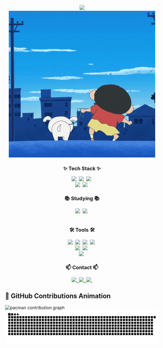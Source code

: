 <div align="center">
  <img src="https://github.com/seungjae223/seungjae223/blob/main/102_shop1_613400.gif" />
</div>
<!--타이틀 부분-->
<div align="center">
<img src="Walk.gif">

</div>

<h3 align="center">✨ Tech Stack ✨</h3>
<div align="center">
  <img src="https://img.shields.io/badge/react-20232a.svg?style=for-the-badge&logo=react&logoColor=61DAFB" />&nbsp
  <img src="https://img.shields.io/badge/javascript-F7DF1E.svg?style=for-the-badge&logo=javascript&logoColor=20232a" />&nbsp
  <img src="https://img.shields.io/badge/html5-E34F26.svg?style=for-the-badge&logo=html5&logoColor=white" />&nbsp
</div>

<div align="center">
  <img src="https://img.shields.io/badge/css3-1572B6.svg?style=for-the-badge&logo=css3&logoColor=white" />&nbsp
  <img src="https://img.shields.io/badge/my sql-3578E5?style=for-the-badge&logo=mysql&logoColor=white" />&nbsp
</div>


<h3 align="center">📚 Studying 📚</h3>
<div align="center">
  <img src="https://img.shields.io/badge/typescript-007ACC.svg?style=for-the-badge&logo=typescript&logoColor=white" />&nbsp
  <img src="https://img.shields.io/badge/AWS-181717?style=for-the-badge&logo=amazonwebservices&logoColor=white" />&nbsp
</div>

<br>

<h3 align="center">🛠 Tools 🛠</h3>
<div align="center">
  <img src="https://img.shields.io/badge/git-F05033.svg?style=for-the-badge&logo=git&logoColor=white" />&nbsp
  <img src="https://img.shields.io/badge/github-181717.svg?style=for-the-badge&logo=github&logoColor=white" />&nbsp
  <img src="https://img.shields.io/badge/Notion-F3F3F3.svg?style=for-the-badge&logo=notion&logoColor=black" />&nbsp
  <img src="https://img.shields.io/badge/Docker-2496ED?style=for-the-badge&logo=Docker&logoColor=white" />&nbsp
</div>

<div align="center">
  <img src="https://img.shields.io/badge/figma-F24E1E.svg?style=for-the-badge&logo=figma&logoColor=white" />&nbsp
  <img src="https://img.shields.io/badge/slack-20232a?style=for-the-badge&logo=slack&logoColor=white" />&nbsp
  <div align="center">
  <img src="https://img.shields.io/badge/eclipse ide-2C2C32.svg?style=for-the-badge&logo=eclipseide&logoColor=white" />&nbsp
</div>
</div>

<h3 align="center">📫 Contact 📫</h3>
<div align="center">
  <a href="https://velog.io/@seungjae223/posts">
    <img src="https://img.shields.io/badge/Velog-1EBC8F?style=for-the-badge&logo=velog&logoColor=white" />&nbsp
  </a>
  <a href="https://www.instagram.com/tmdwo_._223/">
    <img src="https://img.shields.io/badge/instagram-FF4154?style=for-the-badge&logo=instagram&logoColor=white" />&nbsp
  </a>
  <a href="mailto:joyfull0223@gmail.com">
    <img
      src="https://img.shields.io/badge/joyfull0223@gmail.com-D14836?style=for-the-badge&logo=gmail&logoColor=white"/>&nbsp
  </a>
</div>

## 🧩 GitHub Contributions Animation

<picture>
  <source media="(prefers-color-scheme: dark)" srcset="https://raw.githubusercontent.com/jaemin-devlog/jaemin-devlog/output/pacman-contribution-graph-dark.svg">
  <source media="(prefers-color-scheme: light)" srcset="https://raw.githubusercontent.com/jaemin-devlog/jaemin-devlog/output/pacman-contribution-graph.svg">
  <img alt="pacman contribution graph" src="https://raw.githubusercontent.com/jaemin-devlog/jaemin-devlog/output/pacman-contribution-graph.svg">
</picture>

<br clear="both">

<img src="https://raw.githubusercontent.com/jaemin-devlog/jaemin-devlog/output/snake.svg" alt="Snake animation" />


###


